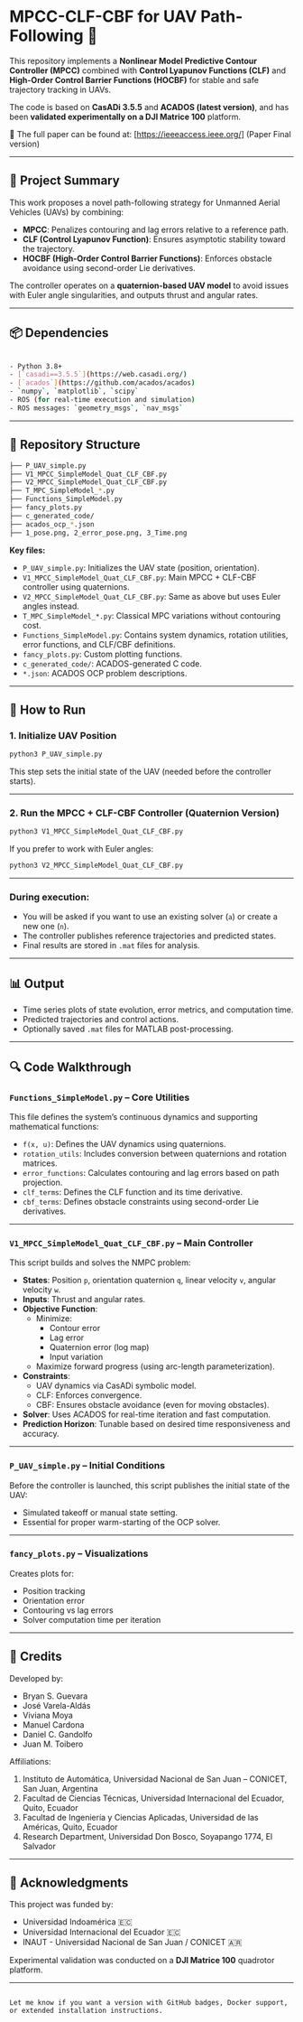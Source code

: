 # MPCC-CLF-CBF for UAV Path-Following 🚁

This repository implements a **Nonlinear Model Predictive Contour Controller (MPCC)** combined with **Control Lyapunov Functions (CLF)** and **High-Order Control Barrier Functions (HOCBF)** for stable and safe trajectory tracking in UAVs.

The code is based on **CasADi 3.5.5** and **ACADOS (latest version)**, and has been **validated experimentally on a DJI Matrice 100** platform.

🔬 The full paper can be found at: [https://ieeeaccess.ieee.org/] (Paper Final version)


---

## 🧠 Project Summary

This work proposes a novel path-following strategy for Unmanned Aerial Vehicles (UAVs) by combining:

- **MPCC**: Penalizes contouring and lag errors relative to a reference path.
- **CLF (Control Lyapunov Function)**: Ensures asymptotic stability toward the trajectory.
- **HOCBF (High-Order Control Barrier Functions)**: Enforces obstacle avoidance using second-order Lie derivatives.

The controller operates on a **quaternion-based UAV model** to avoid issues with Euler angle singularities, and outputs thrust and angular rates.

---

## 📦 Dependencies

```bash

- Python 3.8+
- [`casadi==3.5.5`](https://web.casadi.org/)
- [`acados`](https://github.com/acados/acados)
- `numpy`, `matplotlib`, `scipy`
- ROS (for real-time execution and simulation)
- ROS messages: `geometry_msgs`, `nav_msgs`
```
---

## 📁 Repository Structure

```bash
├── P_UAV_simple.py
├── V1_MPCC_SimpleModel_Quat_CLF_CBF.py
├── V2_MPCC_SimpleModel_Quat_CLF_CBF.py
├── T_MPC_SimpleModel_*.py
├── Functions_SimpleModel.py
├── fancy_plots.py
├── c_generated_code/
├── acados_ocp_*.json
├── 1_pose.png, 2_error_pose.png, 3_Time.png

```

**Key files:**

- `P_UAV_simple.py`: Initializes the UAV state (position, orientation).
- `V1_MPCC_SimpleModel_Quat_CLF_CBF.py`: Main MPCC + CLF-CBF controller using quaternions.
- `V2_MPCC_SimpleModel_Quat_CLF_CBF.py`: Same as above but uses Euler angles instead.
- `T_MPC_SimpleModel_*.py`: Classical MPC variations without contouring cost.
- `Functions_SimpleModel.py`: Contains system dynamics, rotation utilities, error functions, and CLF/CBF definitions.
- `fancy_plots.py`: Custom plotting functions.
- `c_generated_code/`: ACADOS-generated C code.
- `*.json`: ACADOS OCP problem descriptions.

---

## 🚀 How to Run

### 1. Initialize UAV Position

```bash
python3 P_UAV_simple.py
```

This step sets the initial state of the UAV (needed before the controller starts).

---

### 2. Run the MPCC + CLF-CBF Controller (Quaternion Version)

```bash
python3 V1_MPCC_SimpleModel_Quat_CLF_CBF.py
```

If you prefer to work with Euler angles:

```bash
python3 V2_MPCC_SimpleModel_Quat_CLF_CBF.py
```

---

### During execution:
- You will be asked if you want to use an existing solver (`a`) or create a new one (`n`).
- The controller publishes reference trajectories and predicted states.
- Final results are stored in `.mat` files for analysis.

---

## 📊 Output

- Time series plots of state evolution, error metrics, and computation time.
- Predicted trajectories and control actions.
- Optionally saved `.mat` files for MATLAB post-processing.

---

## 🔍 Code Walkthrough

### `Functions_SimpleModel.py` – Core Utilities

This file defines the system’s continuous dynamics and supporting mathematical functions:

- `f(x, u)`: Defines the UAV dynamics using quaternions.
- `rotation_utils`: Includes conversion between quaternions and rotation matrices.
- `error_functions`: Calculates contouring and lag errors based on path projection.
- `clf_terms`: Defines the CLF function and its time derivative.
- `cbf_terms`: Defines obstacle constraints using second-order Lie derivatives.

---

### `V1_MPCC_SimpleModel_Quat_CLF_CBF.py` – Main Controller

This script builds and solves the NMPC problem:

- **States**: Position `p`, orientation quaternion `q`, linear velocity `v`, angular velocity `w`.
- **Inputs**: Thrust and angular rates.
- **Objective Function**:
  - Minimize:
    - Contour error
    - Lag error
    - Quaternion error (log map)
    - Input variation
  - Maximize forward progress (using arc-length parameterization).
- **Constraints**:
  - UAV dynamics via CasADi symbolic model.
  - CLF: Enforces convergence.
  - CBF: Ensures obstacle avoidance (even for moving obstacles).
- **Solver**: Uses ACADOS for real-time iteration and fast computation.
- **Prediction Horizon**: Tunable based on desired time responsiveness and accuracy.

---

### `P_UAV_simple.py` – Initial Conditions

Before the controller is launched, this script publishes the initial state of the UAV:

- Simulated takeoff or manual state setting.
- Essential for proper warm-starting of the OCP solver.

---

### `fancy_plots.py` – Visualizations

Creates plots for:

- Position tracking
- Orientation error
- Contouring vs lag errors
- Solver computation time per iteration

---

## 🤝 Credits

Developed by:

- Bryan S. Guevara  
- José Varela-Aldás  
- Viviana Moya  
- Manuel Cardona  
- Daniel C. Gandolfo  
- Juan M. Toibero

Affiliations:  
1. Instituto de Automática, Universidad Nacional de San Juan – CONICET, San Juan, Argentina  
2. Facultad de Ciencias Técnicas, Universidad Internacional del Ecuador, Quito, Ecuador  
3. Facultad de Ingeniería y Ciencias Aplicadas, Universidad de las Américas, Quito, Ecuador  
4. Research Department, Universidad Don Bosco, Soyapango 1774, El Salvador

---

## 📌 Acknowledgments

This project was funded by:

- Universidad Indoamérica 🇪🇨  
- Universidad Internacional del Ecuador 🇪🇨  
- INAUT - Universidad Nacional de San Juan / CONICET 🇦🇷  

Experimental validation was conducted on a **DJI Matrice 100** quadrotor platform.

---
```

Let me know if you want a version with GitHub badges, Docker support, or extended installation instructions.


